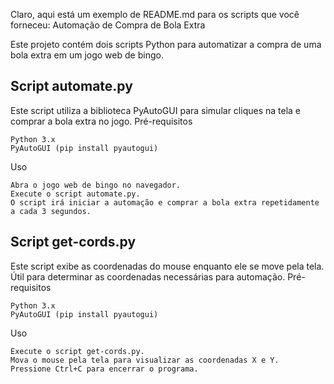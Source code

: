 Claro, aqui está um exemplo de README.md para os scripts que você forneceu:
Automação de Compra de Bola Extra

Este projeto contém dois scripts Python para automatizar a compra de uma bola extra em um jogo web de bingo.

## Script automate.py

Este script utiliza a biblioteca PyAutoGUI para simular cliques na tela e comprar a bola extra no jogo.
Pré-requisitos

    Python 3.x
    PyAutoGUI (pip install pyautogui)

Uso

    Abra o jogo web de bingo no navegador.
    Execute o script automate.py.
    O script irá iniciar a automação e comprar a bola extra repetidamente a cada 3 segundos.

## Script get-cords.py

Este script exibe as coordenadas do mouse enquanto ele se move pela tela. Útil para determinar as coordenadas necessárias para automação.
Pré-requisitos

    Python 3.x
    PyAutoGUI (pip install pyautogui)

Uso

    Execute o script get-cords.py.
    Mova o mouse pela tela para visualizar as coordenadas X e Y.
    Pressione Ctrl+C para encerrar o programa.

